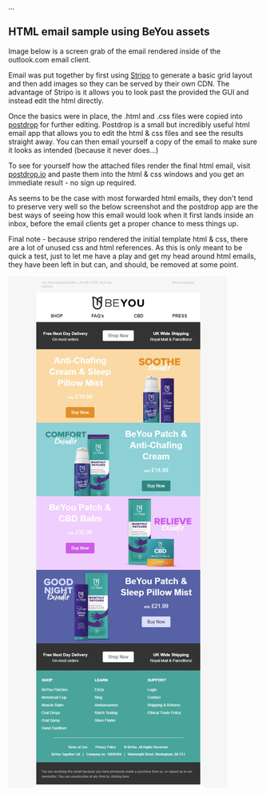 ...

## HTML email sample using BeYou assets

Image below is a screen grab of the email rendered inside of the outlook.com email client.

Email was put together by first using [Stripo](https://stripo.email/) to generate a basic grid layout and then add images so they can be served by their own CDN. The advantage of Stripo is it allows you to look past the provided the GUI and instead edit the html directly.

Once the basics were in place, the .html and .css files were copied into [postdrop](https://app.postdrop.io/) for further editing. Postdrop is a small but incredibly useful html email app that allows you to edit the html & css files and see the results straight away. You can then email yourself a copy of the email to make sure it looks as intended (because it never does...)

To see for yourself how the attached files render the final html email, visit [postdrop.io](https://app.postdrop.io/editor) and paste them into the html & css windows and you get an immediate result - no sign up required.

As seems to be the case with most forwarded html emails, they don't tend to preserve very well so the below screenshot and the postdrop app are the best ways of seeing how this email would look when it first lands inside an inbox, before the email clients get a proper chance to mess things up.

Final note - because stripo rendered the initial template html & css, there are a lot of unused css and html references. As this is only meant to be quick a test, just to let me have a play and get my head around html emails, they have been left in but can, and should, be removed at some point.

<img src="assets/html_email_d.jpg">

